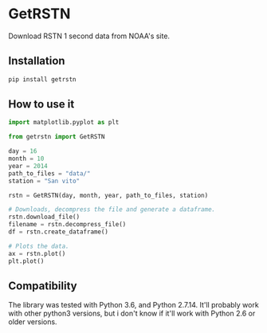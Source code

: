 # GetRSTN

Download RSTN 1 second data from NOAA's site. 

## Installation

```bash
pip install getrstn
```

## How to use it

```python
import matplotlib.pyplot as plt

from getrstn import GetRSTN

day = 16
month = 10
year = 2014
path_to_files = "data/"
station = "San vito"

rstn = GetRSTN(day, month, year, path_to_files, station)

# Downloads, decompress the file and generate a dataframe.
rstn.download_file()
filename = rstn.decompress_file()
df = rstn.create_dataframe()

# Plots the data.
ax = rstn.plot()
plt.plot()
```

## Compatibility

The library was tested with Python 3.6, and Python 2.7.14. It'll probably work with other python3 versions, but i don't know if it'll work with Python 2.6 or older versions.
